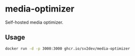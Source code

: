 # media-optimizer

Self-hosted media optimizer.

## Usage

```bash
docker run -d -p 3000:3000 ghcr.io/sv2dev/media-optimizer
```
